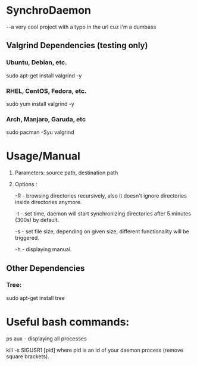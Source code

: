 # SynchroDaemon
--a very cool project with a typo in the url cuz i'm a dumbass


## Valgrind Dependencies (testing only)
### Ubuntu, Debian, etc.
sudo apt-get install valgrind -y  
### RHEL, CentOS, Fedora, etc.
sudo yum install valgrind -y
### Arch, Manjaro, Garuda, etc
sudo pacman -Syu valgrind

# Usage/Manual
1. Parameters: source path, destination path
2. Options :

      -R - browsing directories recursively, also it doesn't ignore directories inside directories anymore.
      
      -t - set time, daemon will start synchronizing directories after 5 minutes (300s) by default.
      
      -s - set file size, depending on given size, different functionality will be triggered.
      
      -h - displaying manual.
      
## Other Dependencies
### Tree:
sudo apt-get install tree
      
# Useful bash commands:

ps aux - displaying all processes

kill -s SIGUSR1 [pid] where pid is an id of your daemon process (remove square brackets).
